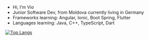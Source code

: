 -  Hi, I’m Vio
-  Junior Software Dev, from Moldova currently living in Germany
-  Frameworks learning: Angular, Ionic, Boot Spring, Flutter
-  Languages learning: Java, C++, TypeScript, Dart

[![Top Langs](https://github-readme-stats.vercel.app/api/top-langs/?username=RotPingo&layout=compact)](https://github.com/RotPingo/github-readme-stats)
